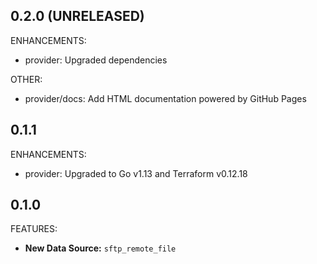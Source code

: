 ## 0.2.0 (UNRELEASED)

ENHANCEMENTS:

* provider: Upgraded dependencies

OTHER:

* provider/docs: Add HTML documentation powered by GitHub Pages

## 0.1.1

ENHANCEMENTS:

* provider: Upgraded to Go v1.13 and Terraform v0.12.18

## 0.1.0

FEATURES:

* **New Data Source:** `sftp_remote_file`
